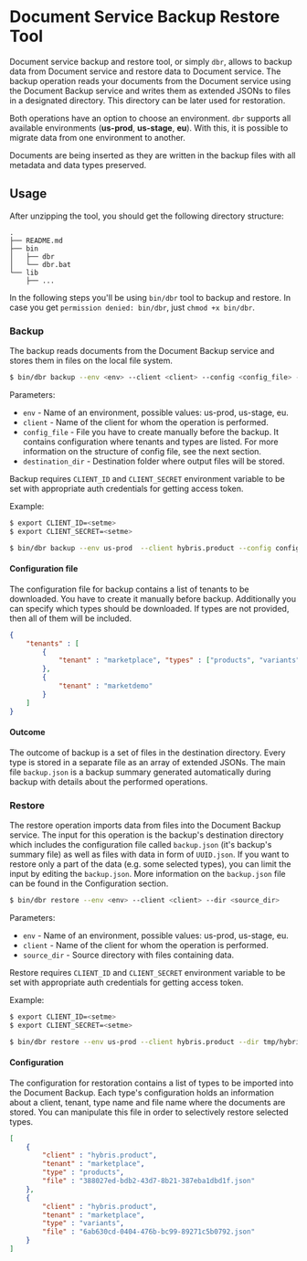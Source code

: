 # Document Service Backup Restore Tool

Document service backup and restore tool, or simply `dbr`, allows to backup data from Document service 
and restore data to Document service. The backup operation reads your documents from the Document service
using the Document Backup service and writes them as extended JSONs to files in a designated directory. 
This directory can be later used for restoration.
  
Both operations have an option to choose an environment. `dbr` supports all available environments 
(__us-prod__, __us-stage__, __eu__). With this, it is possible to migrate data from one environment to another.
     
Documents are being inserted as they are written in the backup files with all metadata and data types preserved. 

## Usage

After unzipping the tool, you should get the following directory structure: 

```
.
├── README.md
├── bin
│   ├── dbr
│   └── dbr.bat
└── lib
    ├── ...
```

In the following steps you'll be using `bin/dbr` tool to backup and restore.
In case you get `permission denied: bin/dbr`, just `chmod +x bin/dbr`. 

### Backup

The backup reads documents from the Document Backup service and stores them in files on the local file system. 

``` bash
$ bin/dbr backup --env <env> --client <client> --config <config_file> --out <destination_dir>
```

Parameters: 
 
-	`env` - Name of an environment, possible values: us-prod, us-stage, eu.
-	`client` - Name of the client for whom the operation is performed.
-	`config_file` - File you have to create manually before the backup. It contains configuration where tenants and types are listed. For more information on the structure of config file, see the next section.
-	`destination_dir` - Destination folder where output files will be stored.

Backup requires `CLIENT_ID` and `CLIENT_SECRET` environment variable to be set with appropriate auth credentials for getting access token.

Example:

``` bash
$ export CLIENT_ID=<setme>
$ export CLIENT_SECRET=<setme>

$ bin/dbr backup --env us-prod  --client hybris.product --config config.json --out tmp/hybris_product_backup
```

#### Configuration file

The configuration file for backup contains a list of tenants to be downloaded. You have to create it manually before backup. 
Additionally you can specify which types should be downloaded. If types are not provided, then all of them will be included.


``` json
{
	"tenants" : [
		{
			"tenant" : "marketplace", "types" : ["products", "variants"]
		},
		{
			"tenant" : "marketdemo" 
		}
	]
}
```

#### Outcome 

The outcome of backup is a set of files in the destination directory. Every type is stored in a separate file as an array of extended JSONs. 
The main file `backup.json` is a backup summary generated automatically during backup with details about the performed operations.  

### Restore

The restore operation imports data from files into the Document Backup service. The input for this operation is 
the backup's destination directory which includes the configuration file called `backup.json` (it's backup's summary file) 
as well as files with data in form of `UUID.json`. 
If you want to restore only a part of the data (e.g. some selected types), you can limit the input by editing the `backup.json`. 
More information on the `backup.json` file can be found in the Configuration section.

``` bash
$ bin/dbr restore --env <env> --client <client> --dir <source_dir>
```

Parameters: 
 
-	`env` - Name of an environment, possible values: us-prod, us-stage, eu.
-	`client` - Name of the client for whom the operation is performed.
-	`source_dir` - Source directory with files containing data. 

Restore requires `CLIENT_ID` and `CLIENT_SECRET` environment variable to be set with appropriate auth credentials for getting access token.

Example:

``` bash
$ export CLIENT_ID=<setme>
$ export CLIENT_SECRET=<setme>

$ bin/dbr restore --env us-prod --client hybris.product --dir tmp/hybris_product_backup
```

#### Configuration

The configuration for restoration contains a list of types to be imported into the Document Backup. 
Each type's configuration holds an information about a client, tenant, type name and file name where the documents are stored.
You can manipulate this file in order to selectively restore selected types.

``` json
[
    {
        "client" : "hybris.product",
        "tenant" : "marketplace",
        "type" : "products",
        "file" : "388027ed-bdb2-43d7-8b21-387eba1dbd1f.json"
    },
    {
        "client" : "hybris.product",
        "tenant" : "marketplace",
        "type" : "variants",
        "file" : "6ab630cd-0404-476b-bc99-89271c5b0792.json"
    }
]
````
